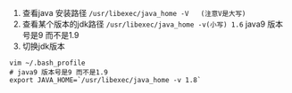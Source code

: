 1. 查看java 安装路径 `/usr/libexec/java_home -V   (注意V是大写)`     
1. 查看某个版本的jdk路径 `/usr/libexec/java_home -v(小写) 1.6`  java9 版本号是9 而不是1.9    
1. 切换jdk版本
  ```
  vim ~/.bash_profile
  # java9 版本号是9 而不是1.9   
  export JAVA_HOME=`/usr/libexec/java_home -v 1.8`
  ```
